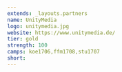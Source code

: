 ```yaml
---
extends: _layouts.partners
name: UnityMedia
logo: unitymedia.jpg
website: https://www.unitymedia.de/
tier: gold
strength: 100
camps: koe1706,ffm1708,stu1707
short:
---
```


